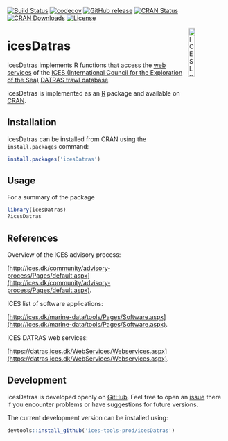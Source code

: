 [![Build Status](https://travis-ci.org/ices-tools-prod/icesDatras.svg?branch=master)](https://travis-ci.org/ices-tools-prod/icesDatras)
[![codecov](https://codecov.io/gh/ices-tools-prod/icesDatras/branch/master/graph/badge.svg)](https://codecov.io/gh/ices-tools-prod/icesDatras)
[![GitHub release](https://img.shields.io/github/release/ices-tools-prod/icesDatras.svg?maxAge=2592000)]()
[![CRAN Status](http://www.r-pkg.org/badges/version/icesDatras)](https://cran.r-project.org/package=icesDatras)
[![CRAN Downloads](http://cranlogs.r-pkg.org/badges/grand-total/icesDatras)](https://cran.r-project.org/package=icesDatras)
[![License](https://img.shields.io/badge/license-GPL%20(%3E%3D%202)-blue.svg)](https://www.gnu.org/licenses/gpl-3.0.en.html)


[<img align="right" alt="ICES Logo" width="17%" height="17%" src="http://www.ices.dk/_layouts/15/1033/images/icesimg/iceslogo.png">](http://www.ices.dk/Pages/default.aspx)


icesDatras
======

icesDatras implements R functions that access the [web services](https://datras.ices.dk/WebServices/Webservices.aspx) of the [ICES (International Council for the Exploration of the Sea)](http://www.ices.dk/Pages/default.aspx) [DATRAS trawl database](http://ices.dk/marine-data/data-portals/Pages/DATRAS.aspx).

icesDatras is implemented as an [R](https://www.r-project.org) package and available on [CRAN](https://cran.r-project.org/package=icesDatras).



Installation
------------

icesDatras can be installed from CRAN using the `install.packages` command:

```R
install.packages('icesDatras')
```


Usage
-----

For a summary of the package
```R
library(icesDatras)
?icesDatras
```





References
----------

Overview of the ICES advisory process:

[http://ices.dk/community/advisory-process/Pages/default.aspx](http://ices.dk/community/advisory-process/Pages/default.aspx).

ICES list of software applications:

[http://ices.dk/marine-data/tools/Pages/Software.aspx](http://ices.dk/marine-data/tools/Pages/Software.aspx).

ICES DATRAS web services:

[https://datras.ices.dk/WebServices/Webservices.aspx](https://datras.ices.dk/WebServices/Webservices.aspx).


Development
-----------

icesDatras is developed openly on [GitHub](https://github.com/ices-tools-prod/icesDatras). 
Feel free to open an [issue](https://github.com/ices-tools-prod/icesDatras/issues) there if you encounter problems or have suggestions for future versions. 

The current development version can be installed using:

```R
devtools::install_github('ices-tools-prod/icesDatras')
```
